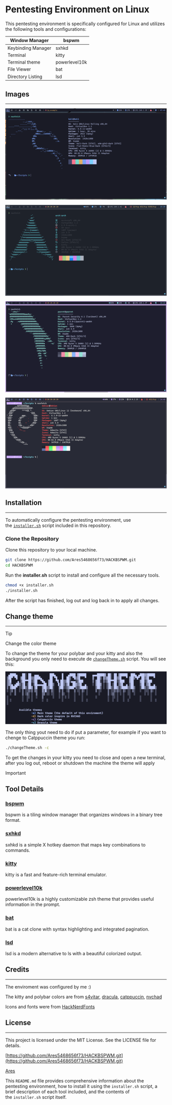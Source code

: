 # **Pentesting Environment on Linux**

This pentesting environment is specifically configured for Linux and utilizes the following tools and configurations:

| Window Manager | bspwm |
| --- | --- |
| Keybinding Manager  | sxhkd |
| Terminal | kitty |
| Terminal theme | powerlevel10k |
| File Viewer | bat |
| Directory Listing | lsd |

## Images

---

![KaliPreview](https://github.com/Ares5468656f73/HACKBSPWM/blob/main/Preview/KaliUpdatedPreview.png)

![ArchPreview](https://github.com/Ares5468656f73/HACKBSPWM/blob/main/Preview/ArchUpdatedPreview.png)

![ParrotPreview](https://github.com/Ares5468656f73/HACKBSPWM/blob/main/Preview/ParrotUpdatedPreview.png)

![DebianPreview](https://github.com/Ares5468656f73/HACKBSPWM/blob/main/Preview/DebianUpdatedPreview.png)

## **Installation**

---

To automatically configure the pentesting environment, use the [`installer.sh`](https://github.com/Ares5468656f73/HACKBSPWM/blob/main/installer.sh) script included in this repository.

### **Clone the Repository**

Clone this repository to your local machine.

```bash
git clone https://github.com/Ares5468656f73/HACKBSPWM.git
cd HACKBSPWM
```

Run the **installer.sh** script to install and configure all the necessary tools.

```bash
chmod +x installer.sh
./installer.sh
```

After the script has finished, log out and log back in to apply all changes.

## Change theme
---
>[!TIP]
>Change the color theme

To change the theme for your polybar and your kitty and also the background you only need to execute de [`changeTheme.sh`](https://github.com/Ares5468656f73/HACKBSPWM/blob/main/changeTheme.sh) script. You will see this:

![ChangeThemePreview](https://github.com/Ares5468656f73/HACKBSPWM/blob/main/Preview/ChangeThemePreview.png)

The only thing yout need to do if put a parameter, for example if you want to chenge to Catppuccin theme you run:

```bash
./changeTheme.sh -c
```

To get the changes in your kitty you need to close and open a new terminal, after you log out, reboot or shutdown the machine the theme will apply

>[!IMPORTANT]
>## **Tool Details**
>
>### [**bspwm**](https://github.com/baskerville/bspwm)
>
>bspwm is a tiling window manager that organizes windows in a binary tree format.
>
>### [**sxhkd**](https://github.com/baskerville/sxhkd)
>
>sxhkd is a simple X hotkey daemon that maps key combinations to commands.
>
>### [**kitty**](https://github.com/kovidgoyal/kitty.git)
>
>kitty is a fast and feature-rich terminal emulator.
>
>### [**powerlevel10k**](https://github.com/romkatv/powerlevel10k)
>
>powerlevel10k is a highly customizable zsh theme that provides useful information in the prompt.
>
>### [**bat**](https://github.com/sharkdp/bat)
>
>bat is a cat clone with syntax highlighting and integrated pagination.
>
>### [**lsd**](https://github.com/lsd-rs/lsd)
>
>lsd is a modern alternative to ls with a beautiful colorized output.

## **Credits**

---

The enviroment was configured by me :)

The kitty and polybar colors are from [s4vitar](https://www.youtube.com/@s4vitar), [dracula](https://draculatheme.com/), [catppuccin](https://catppuccin.com/), [nvchad](https://nvchad.com/)

Icons and fonts were from [HackNerdFonts](https://www.nerdfonts.com/)

## **License**

---

This project is licensed under the MIT License. See the LICENSE file for details.

[https://github.com/Ares5468656f73/HACKBSPWM.git](https://github.com/Ares5468656f73/HACKBSPWM.git)

[Ares](https://github.com/Ares5468656f73/)

This `README.md` file provides comprehensive information about the pentesting environment, how to install it using the `installer.sh` script, a brief description of each tool included, and the contents of the `installer.sh` script itself.
